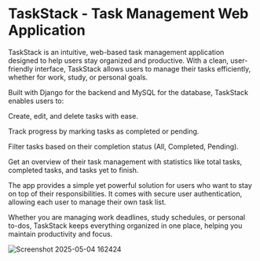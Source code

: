 # TaskStack - Task Management Web Application

TaskStack is an intuitive, web-based task management application designed to help users stay organized and productive. With a clean, user-friendly interface, TaskStack allows users to manage their tasks efficiently, whether for work, study, or personal goals.

Built with Django for the backend and MySQL for the database, TaskStack enables users to:

Create, edit, and delete tasks with ease.

Track progress by marking tasks as completed or pending.

Filter tasks based on their completion status (All, Completed, Pending).

Get an overview of their task management with statistics like total tasks, completed tasks, and tasks yet to finish.

The app provides a simple yet powerful solution for users who want to stay on top of their responsibilities. It comes with secure user authentication, allowing each user to manage their own task list.

Whether you are managing work deadlines, study schedules, or personal to-dos, TaskStack keeps everything organized in one place, helping you maintain productivity and focus.

![Screenshot 2025-05-04 162424](https://github.com/user-attachments/assets/40fd08ea-ed46-460c-ad8a-1a18adbb566f)

